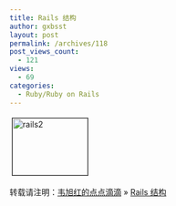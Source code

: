 ```yaml
---
title: Rails 结构
author: gxbsst
layout: post
permalink: /archives/118
post_views_count:
  - 121
views:
  - 69
categories:
  - Ruby/Ruby on Rails
---
```

<a href="http://www.weixuhong.com/content/uploads/2008/04/rails2.png" onclick="window.open('http://www.weixuhong.com/content/uploads/2008/04/rails2.png','popup','width=698,height=527,scrollbars=no,resizable=yes,toolbar=no,directories=no,location=no,menubar=no,status=yes,left=0,top=0');return false"><img src="http://www.weixuhong.com/content/uploads/2008/04/rails2-tm.jpg" height="100" width="132" border="1" hspace="4" vspace="4" alt="rails2" title="rails2" /></a>

转载请注明：[韦旭红的点点滴滴][1] &raquo; [Rails 结构][2]

 [1]: http://www.weixuhong.com
 [2]: http://www.weixuhong.com/archives/118